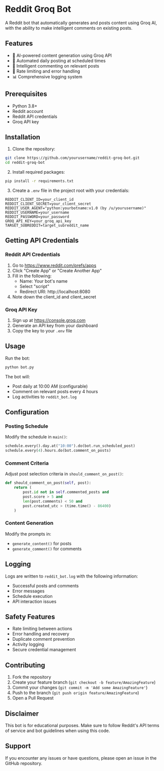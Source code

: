 # Reddit Groq Bot

A Reddit bot that automatically generates and posts content using Groq AI, with the ability to make intelligent comments on existing posts.

## Features

- 🤖 AI-powered content generation using Groq API
- 📝 Automated daily posting at scheduled times
- 💬 Intelligent commenting on relevant posts
- 🔄 Rate limiting and error handling
- 📊 Comprehensive logging system

## Prerequisites

- Python 3.8+
- Reddit account
- Reddit API credentials
- Groq API key

## Installation

1. Clone the repository:
```bash
git clone https://github.com/yourusername/reddit-groq-bot.git
cd reddit-groq-bot
```

2. Install required packages:
```bash
pip install -r requirements.txt
```

3. Create a `.env` file in the project root with your credentials:
```env
REDDIT_CLIENT_ID=your_client_id
REDDIT_CLIENT_SECRET=your_client_secret
REDDIT_USER_AGENT="python:yourbotname:v1.0 (by /u/yourusername)"
REDDIT_USERNAME=your_username
REDDIT_PASSWORD=your_password
GROQ_API_KEY=your_groq_api_key
TARGET_SUBREDDIT=target_subreddit_name
```

## Getting API Credentials

### Reddit API Credentials
1. Go to https://www.reddit.com/prefs/apps
2. Click "Create App" or "Create Another App"
3. Fill in the following:
   - Name: Your bot's name
   - Select "script"
   - Redirect URI: http://localhost:8080
4. Note down the client_id and client_secret

### Groq API Key
1. Sign up at https://console.groq.com
2. Generate an API key from your dashboard
3. Copy the key to your `.env` file

## Usage

Run the bot:
```bash
python bot.py
```

The bot will:
- Post daily at 10:00 AM (configurable)
- Comment on relevant posts every 4 hours
- Log activities to `reddit_bot.log`

## Configuration

### Posting Schedule
Modify the schedule in `main()`:
```python
schedule.every().day.at("10:00").do(bot.run_scheduled_post)
schedule.every(4).hours.do(bot.comment_on_posts)
```

### Comment Criteria
Adjust post selection criteria in `should_comment_on_post()`:
```python
def should_comment_on_post(self, post):
    return (
        post.id not in self.commented_posts and
        post.score > 5 and
        len(post.comments) < 50 and
        post.created_utc > (time.time() - 86400)
    )
```

### Content Generation
Modify the prompts in:
- `generate_content()` for posts
- `generate_comment()` for comments

## Logging

Logs are written to `reddit_bot.log` with the following information:
- Successful posts and comments
- Error messages
- Schedule execution
- API interaction issues

## Safety Features

- Rate limiting between actions
- Error handling and recovery
- Duplicate comment prevention
- Activity logging
- Secure credential management

## Contributing

1. Fork the repository
2. Create your feature branch (`git checkout -b feature/AmazingFeature`)
3. Commit your changes (`git commit -m 'Add some AmazingFeature'`)
4. Push to the branch (`git push origin feature/AmazingFeature`)
5. Open a Pull Request

## Disclaimer

This bot is for educational purposes. Make sure to follow Reddit's API terms of service and bot guidelines when using this code.

## Support

If you encounter any issues or have questions, please open an issue in the GitHub repository.
